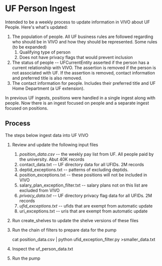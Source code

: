 # UF Person Ingest

Intended to be a weekly process to update information in VIVO about UF People.  Here's what's updated:

1. The population of people.  All UF business rules are followed regarding who should be in VIVO and how they 
should be represented.  Some rules (to be expanded)
    1. Qualifying type of person
    1. Does not have privacy flags that would prevent inclusion
1. The status of people -- UFCurrentEntity asserted if the person has a current relationship with VIVO.  The assertion 
is removed if the person is not associated with UF.  If the assertion is removed, contact information and preferred
title is also removed.
1. The contact information for people.  Includes their preferred title and UF Home Department (a UF extension).

In previous UF ingests, positions were handled in a single ingest along with people.  Now there is an ingest 
focused on people and a separate ingest focused on positions.

## Process
The steps below ingest data into UF VIVO

1. Review and update the following input files
    1.  *position_data.csv* -- the weekly pay list from UF.  All people paid by the university.  Abut 40K records
    1.  contact_data.txt -- UF directory data for all UFIDs.  2M records
    1.  deptid_exceptions.txt -- patterns of excluding deptids.
    1.  position_exceptions.txt -- these positions will not be included in VIVO
    1.  salary_plan_exception_filter.txt -- salary plans not on this list are excluded from VIVO
    1.  *privacy_data.txt* -- UF directory privacy flag data for all UFIDs.  2M records
    1.  *ufid_exceptions.txt* -- ufids that are exempt from automatic update
    1.  uri_exceptions.txt -- uris that are exempt from automatic update
1. Run create_shelves to update the shelve versions of these files
1. Run the chain of filters to prepare data for the pump

    cat position_data.csv | python ufid_exception_filter.py >smaller_data.txt
    
1. Inspect the uf_person_data.txt
1. Run the pump